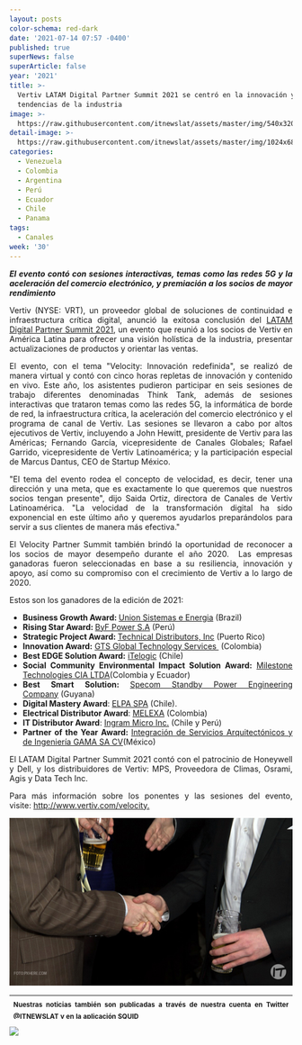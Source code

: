 ```yaml
---
layout: posts
color-schema: red-dark
date: '2021-07-14 07:57 -0400'
published: true
superNews: false
superArticle: false
year: '2021'
title: >-
  Vertiv LATAM Digital Partner Summit 2021 se centró en la innovación y las
  tendencias de la industria
image: >-
  https://raw.githubusercontent.com/itnewslat/assets/master/img/540x320/Celebrar-p.jpg
detail-image: >-
  https://raw.githubusercontent.com/itnewslat/assets/master/img/1024x680/Celebrar-g.jpg
categories:
  - Venezuela
  - Colombia
  - Argentina
  - Perú
  - Ecuador
  - Chile
  - Panama
tags:
  - Canales
week: '30'
---
```

<p style="text-align: justify;"><strong><em>El evento contó con sesiones interactivas, temas como las redes 5G y la aceleración del comercio electrónico, y premiación a los socios de mayor rendimiento</em></strong></p>
<p style="text-align: justify;">Vertiv (NYSE: VRT), un proveedor global de soluciones de continuidad e infraestructura crítica digital, anunció la exitosa conclusión del <a href="https://velocity.studio.site/">LATAM Digital Partner Summit 2021</a>, un evento que reunió a los socios de Vertiv en América Latina para ofrecer una visión holística de la industria, presentar actualizaciones de productos y orientar las ventas.</p>
<p style="text-align: justify;">El evento, con el tema "Velocity: Innovación redefinida", se realizó de manera virtual y contó con cinco horas repletas de innovación y contenido en vivo. Este año, los asistentes pudieron participar en seis sesiones de trabajo diferentes denominadas Think Tank, además de sesiones interactivas que trataron temas como las redes 5G, la informática de borde de red, la infraestructura crítica, la aceleración del comercio electrónico y el programa de canal de Vertiv. Las sesiones se llevaron a cabo por altos ejecutivos de Vertiv, incluyendo a John Hewitt, presidente de Vertiv para las Américas; Fernando García, vicepresidente de Canales Globales; Rafael Garrido, vicepresidente de Vertiv Latinoamérica; y la participación especial de Marcus Dantus, CEO de Startup México.</p>
<p style="text-align: justify;">"El tema del evento rodea el concepto de velocidad, es decir, tener una dirección y una meta, que es exactamente lo que queremos que nuestros socios tengan presente", dijo Saida Ortiz, directora de Canales de Vertiv Latinoamérica. "La velocidad de la transformación digital ha sido exponencial en este último año y queremos ayudarlos preparándolos para servir a sus clientes de manera más efectiva."</p>
<p style="text-align: justify;">El Velocity Partner Summit también brindó la oportunidad de reconocer a los socios de mayor desempeño durante el año 2020.  Las empresas ganadoras fueron seleccionadas en base a su resiliencia, innovación y apoyo, así como su compromiso con el crecimiento de Vertiv a lo largo de 2020.</p>
<p style="text-align: justify;">Estos son los ganadores de la edición de 2021:</p>

<ul style="list-style-type: disc; text-align: justify;">
	<li><strong>Business Growth Award:</strong><strong> </strong><a href="https://www.unionsistemas.com.br/">Union Sistemas e Energia</a> (Brazil)</li>
	<li><strong>Rising Star Award:</strong><strong> </strong><a href="http://www.byfpower.com/">ByF Power S.A</a> (Perú)</li>
	<li><strong>Strategic Project Award:</strong><strong> </strong><a href="https://www.tech-dist.com/">Technical Distributors, Inc</a> (Puerto Rico)</li>
	<li><strong>Innovation Award:</strong> <a href="http://www.gtssa.co/">GTS Global Technology Services </a> (Colombia)</li>
	<li><strong>Best EDGE Solution Award:</strong> <a href="https://itelogic.com/">iTelogic</a> (Chile)</li>
	<li><strong>Social Community Environmental Impact Solution Award:</strong> <a href="http://www.milestone.com.ec/site/">Milestone Technologies CIA LTDA</a>(Colombia y Ecuador)</li>
	<li><strong>Best Smart Solution:</strong><strong> </strong><a href="https://specompower.com/">Specom Standby Power Engineering Company</a> (Guyana)</li>
	<li><strong>Digital Mastery Award</strong>: <a href="https://elpa.cl/">ELPA SPA</a> (Chile).</li>
	<li><strong>Electrical Distributor Award</strong>: <a href="https://melexa.com/">MELEXA</a> (Colombia)</li>
	<li><strong>IT Distributor Award</strong>: <a href="https://corp.ingrammicro.com/">Ingram Micro Inc.</a> (Chile y Perú)</li>
	<li><strong>Partner of the Year Award:</strong><strong> </strong><a href="https://isai-gama.com.mx/">Integración de Servicios Arquitectónicos y de Ingeniería GAMA SA CV</a>(México)</li>
</ul>
<p style="text-align: justify;">El LATAM Digital Partner Summit 2021 contó con el patrocinio de Honeywell y Dell, y los distribuidores de Vertiv: MPS, Proveedora de Climas, Osrami, Agis y Data Tech Inc.</p>
<p style="text-align: justify;">Para más información sobre los ponentes y las sesiones del evento, visite: <a href="http://www.vertiv.com/velocity">http://www.vertiv.com/velocity.</a></p>

![](https://raw.githubusercontent.com/itnewslat/assets/master/img/540x320/Celebrar-p.jpg)

<table style="height: 42px;" width="569">
<tbody>
<tr>
<td style="text-align: justify;"><sub><strong>Nuestras noticias también son publicadas a través de nuestra cuenta en Twitter <a href="https://twitter.com/itnewslat?lang=es">@ITNEWSLAT</a> y en la aplicación <a href="https://squidapp.co/en/">SQUID</a></strong></sub></td>
</tr>
</tbody>
</table>

<img src="https://tracker.metricool.com/c3po.jpg?hash=56f88a41e39ab42c063cc51676587a04"/>
